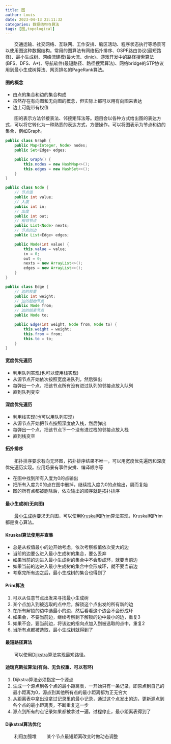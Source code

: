 ```yaml
---
title: 图
author: Louis
date: 2023-04-13 22:11:32
categories: 数据结构与算法
tags: [图,topological]
---
```


&emsp;&emsp;交通运输、社交网络、互联网、工作安排、脑区活动、程序状态执行等场景可以使用图这种数据结构。常用的图算法有网络拓扑排序、OSPF路由协议(最短路径)、最小生成树、网络流建模(最大流、dinic)、游戏开发中的路径搜索算法(BFS、DFS、A*)、导航软件(最短路径、路径搜索算法)、网络bridge的STP协议用到最小生成树算法、网页排名的PageRank算法。

#### 图的概念

* 由点的集合和边的集合构成
* 虽然存在有向图和无向图的概念，但实际上都可以用有向图来表达
* 边上可能带有权值
  
&emsp;&emsp;图的表示方法邻接表法、邻接矩阵法等。题目会以各种方式给出图的表达方式，可以将它转化为一种熟悉的表达方式，方便操作。可以将图表示为节点和边的集合，例如Graph。

```Java
public class Graph {
    public Map<Integer, Node> nodes;
    public Set<Edge> edges;

    public Graph() {
        this.nodes = new HashMap<>();
        this.edges = new HashSet<>();
    }
}

public class Node {
    // 节点值
    public int value;
    // 入度
    public int in;
    // 出度
    public int out;
    // 相邻节点
    public List<Node> nexts;
    // 节点的边
    public List<Edge> edges;

    public Node(int value) {
        this.value = value;
        in = 0;
        out = 0;
        nexts = new ArrayList<>();
        edges = new ArrayList<>();
    }
}

public class Edge {
    // 边的权重
    public int weight;
    // 边的起始节点
    public Node from;
    // 边的结束节点
    public Node to;

    public Edge(int weight, Node from, Node to) {
        this.weight = weight;
        this.from = from;
        this.to = to;
    }
}
```

#### 宽度优先遍历

* 利用队列实现(也可以使用栈实现)
* 从源节点开始依次按照宽度进队列，然后弹出
* 每弹出一个点，把该节点所有没有进过队列的邻接点放入队列
* 直到队列变空

#### 深度优先遍历

* 利用栈实现(也可以用队列实现)
* 从源节点开始把节点按照深度放入栈，然后弹出
* 每弹出一个点，把该节点下一个没有进过栈的邻接点放入栈
* 直到栈变空

#### 拓扑排序

&emsp;&emsp;拓扑排序要求有向无环图，拓扑排序结果不唯一，可以用宽度优先遍历和深度优先遍历实现。应用场景有事件安排、编译顺序等

* 在图中找到所有入度为0的点输出
* 把所有入度为0的点在图中删掉，继续找入度为0的点输出，周而复始
* 图的所有点都被删除后，依次输出的顺序就是拓扑排序

#### 最小生成树(无向图)

&emsp;&emsp;[最小生成树](https://zh.wikipedia.org/wiki/%E6%9C%80%E5%B0%8F%E7%94%9F%E6%88%90%E6%A0%91)要求无向图，可以使用[Kruskal](https://en.wikipedia.org/wiki/Kruskal%27s_algorithm)和[Prim](https://en.wikipedia.org/wiki/Prim%27s_algorithm)算法实现，Kruskal和Prim都是贪心算法。

#### Kruskal算法使用并查集

* 总是从权值最小的边开始考虑，依次考察权值依次变大的边
* 当前的边要么进入最小生成树的集合，要么丢弃
* 如果当前的边进入最小生成树的集合中不会形成环，就要当前边
* 如果当前的边进入最小生成树的集合中会形成环，就不要当前边
* 考察完所有边之后，最小生成树的集合也得到了

#### Prim算法

1. 可以从任意节点出发来寻找最小生成树
2. 某个点加入到被选取的点中后，解锁这个点出发的所有新的边
3. 在所有解锁的边中选最小的边，然后看看这个边会不会形成环
4. 如果会，不要当前边，继续考察剩下解锁的边中最小的边，重复3
5. 如果不会，要当前边，将该边的指向点加入到被选取的点中，重复2
6. 当所有点都被选取，最小生成树就得到了

#### 最短路径算法

&emsp;&emsp;可以使用[Dijkstra](https://en.wikipedia.org/wiki/Dijkstra%27s_algorithm)算法实现最短路径。

#### 迪瑞克斯拉算法(有向、无负权重、可以有环)

1. Dijkstra算法必须指定一个源点
2. 生成一个源点到各个点的最小距离表，一开始只有一条记录，即原点到自己的最小距离为0，源点到其他所有点的最小距离都为正无穷大
3. 从距离表中拿出没拿过记录里的最小记录，通过这个点发出的边，更新源点到各个点的最小距离表，不断重复这一步
4. 源点到所有的点记录如果都被拿过一遍，过程停止，最小距离表得到了

#### Dijkstral算法优化

&emsp;&emsp;利用加强堆
&emsp;&emsp;某个节点最短距离改变时做动态调整
